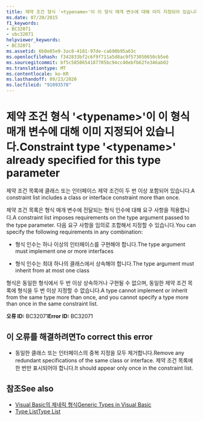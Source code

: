 ```yaml
---
title: 제약 조건 형식 '<typename>'이 이 형식 매개 변수에 대해 이미 지정되어 있습니다.
ms.date: 07/20/2015
f1_keywords:
- BC32071
- vbc32071
helpviewer_keywords:
- BC32071
ms.assetid: 6b0e85e9-3ac8-4181-97de-ca690b95a63c
ms.openlocfilehash: f342833bf2c6f9f711a5d8ac9f573050650cb5e6
ms.sourcegitcommit: bf5c5850654187705bc94cc40ebfb62fe346ab02
ms.translationtype: MT
ms.contentlocale: ko-KR
ms.lasthandoff: 09/23/2020
ms.locfileid: "91093578"
---
```

# <a name="constraint-type-typename-already-specified-for-this-type-parameter"></a><span data-ttu-id="52ada-102">제약 조건 형식 '\<typename>'이 이 형식 매개 변수에 대해 이미 지정되어 있습니다.</span><span class="sxs-lookup"><span data-stu-id="52ada-102">Constraint type '\<typename>' already specified for this type parameter</span></span>

<span data-ttu-id="52ada-103">제약 조건 목록에 클래스 또는 인터페이스 제약 조건이 두 번 이상 포함되어 있습니다.</span><span class="sxs-lookup"><span data-stu-id="52ada-103">A constraint list includes a class or interface constraint more than once.</span></span>  
  
 <span data-ttu-id="52ada-104">제약 조건 목록은 형식 매개 변수에 전달되는 형식 인수에 대해 요구 사항을 적용합니다.</span><span class="sxs-lookup"><span data-stu-id="52ada-104">A constraint list imposes requirements on the type argument passed to the type parameter.</span></span> <span data-ttu-id="52ada-105">다음 요구 사항을 임의로 조합해서 지정할 수 있습니다.</span><span class="sxs-lookup"><span data-stu-id="52ada-105">You can specify the following requirements in any combination:</span></span>  
  
- <span data-ttu-id="52ada-106">형식 인수는 하나 이상의 인터페이스를 구현해야 합니다.</span><span class="sxs-lookup"><span data-stu-id="52ada-106">The type argument must implement one or more interfaces</span></span>  
  
- <span data-ttu-id="52ada-107">형식 인수는 최대 하나의 클래스에서 상속해야 합니다.</span><span class="sxs-lookup"><span data-stu-id="52ada-107">The type argument must inherit from at most one class</span></span>  
  
 <span data-ttu-id="52ada-108">형식은 동일한 형식에서 두 번 이상 상속하거나 구현될 수 없으며, 동일한 제약 조건 목록에 형식을 두 번 이상 지정할 수 없습니다.</span><span class="sxs-lookup"><span data-stu-id="52ada-108">A type cannot implement or inherit from the same type more than once, and you cannot specify a type more than once in the same constraint list.</span></span>  
  
 <span data-ttu-id="52ada-109">**오류 ID:** BC32071</span><span class="sxs-lookup"><span data-stu-id="52ada-109">**Error ID:** BC32071</span></span>  
  
## <a name="to-correct-this-error"></a><span data-ttu-id="52ada-110">이 오류를 해결하려면</span><span class="sxs-lookup"><span data-stu-id="52ada-110">To correct this error</span></span>  
  
- <span data-ttu-id="52ada-111">동일한 클래스 또는 인터페이스의 중복 지정을 모두 제거합니다.</span><span class="sxs-lookup"><span data-stu-id="52ada-111">Remove any redundant specifications of the same class or interface.</span></span> <span data-ttu-id="52ada-112">제약 조건 목록에 한 번만 표시되어야 합니다.</span><span class="sxs-lookup"><span data-stu-id="52ada-112">It should appear only once in the constraint list.</span></span>  
  
## <a name="see-also"></a><span data-ttu-id="52ada-113">참조</span><span class="sxs-lookup"><span data-stu-id="52ada-113">See also</span></span>

- [<span data-ttu-id="52ada-114">Visual Basic의 제네릭 형식</span><span class="sxs-lookup"><span data-stu-id="52ada-114">Generic Types in Visual Basic</span></span>](../programming-guide/language-features/data-types/generic-types.md)
- [<span data-ttu-id="52ada-115">Type List</span><span class="sxs-lookup"><span data-stu-id="52ada-115">Type List</span></span>](../language-reference/statements/type-list.md)
